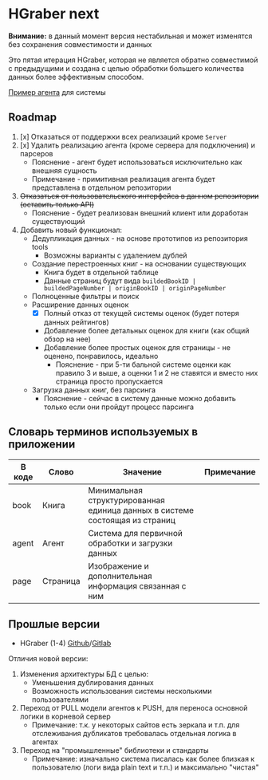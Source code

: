 # HGraber next

**Внимание:** в данный момент версия нестабильная и может изменятся без сохранения совместимости и данных

Это пятая итерация HGraber, которая не является обратно совместимой с предыдущими и создана с целью обработки большего количества данных более эффективным способом.

[Пример агента](https://github.com/gbh007/hgraber-next-agent-example) для системы

## Roadmap

1. [x] Отказаться от поддержки всех реализаций кроме `Server`
2. [x] Удалить реализацию агента (кроме сервера для подключения) и парсеров
   - Пояснение - агент будет использоваться исключительно как внешняя сущность
   - Примечание - примитивная реализация агента будет представлена в отдельном репозитории
3. ~~Отказаться от пользовательского интерфейса в данном репозитории (оставить только API)~~
   - Пояснение - будет реализован внешний клиент или доработан существующий
4. Добавить новый функционал:
   - Дедупликация данных - на основе прототипов из репозитория tools
     - Возможны варианты с удалением дублей
   - Создание перестроенных книг - на основании существующих
     - Книга будет в отдельной таблице
     - Данные страниц будут вида `buildedBookID | buildedPageNumber | originBookID | originPageNumber`
   - Полноценные фильтры и поиск
   - Расширение данных оценок
     - [x] Полный отказ от текущей системы оценок (будет потеря данных рейтингов)
     - Добавление более детальных оценок для книги (как общий обзор на нее)
     - Добавление более простых оценок для страницы - не оценено, понравилось, идеально
       - Пояснение - при 5-ти бальной системе оценки как правило 3 и выше, а оценки 1 и 2 не ставятся и вместо них страница просто пропускается
   - Загрузка данных книг, без парсинга
     - Пояснение - сейчас в систему данные можно добавить только если они пройдут процесс парсинга

## Словарь терминов используемых в приложении

| В коде | Слово    | Значение                                                                    | Примечание |
| ------ | -------- | --------------------------------------------------------------------------- | ---------- |
| book   | Книга    | Минимальная структурированная единица данных в системе состоящая из страниц |            |
| agent  | Агент    | Система для первичной обработки и загрузки данных                           |            |
| page   | Страница | Изображение и дополнительная информация связанная с ним                     |            |

## Прошлые версии

- HGraber (1-4) [Github](https://github.com/gbh007/hgraber)/[Gitlab](https://gitlab.com/gbh007/hgraber)

Отличия новой версии:

1. Изменения архитектуры БД с целью:
   - Уменьшения дублирования данных
   - Возможность использования системы несколькими пользователями
2. Переход от PULL модели агентов к PUSH, для переноса основной логики в корневой сервер
   - Примечание: т.к. у некоторых сайтов есть зеркала и т.п. для отслеживания дубликатов требовалась отдельная логика в агентах
3. Переход на "промышленные" библиотеки и стандарты
   - Примечание: изначально система писалась как более близкая к пользователю (логи вида plain text и т.п.) и максимально "чистая"
